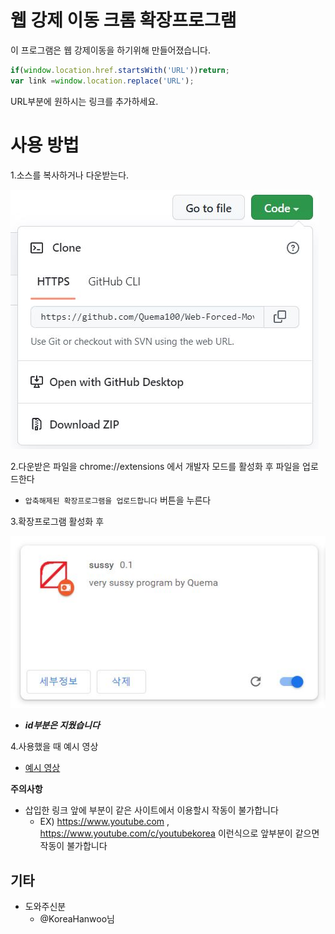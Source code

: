 # 웹 강제 이동 크롬 확장프로그램
이 프로그램은 웹 강제이동을 하기위해 만들어졌습니다.

```javascript
if(window.location.href.startsWith('URL'))return;
var link =window.location.replace('URL');
```

URL부분에 원하시는 링크를 추가하세요.


# **사용 방법**
1.소스를 복사하거나 다운받는다.

![code->Download zip](./이미지/1.JPG)

2.다운받은 파일을 chrome://extensions 에서 개발자 모드를 활성화 후 파일을 업로드한다

  - ``` 압축해제된 확장프로그램을 업로드합니다 ``` 버튼을 누른다

3.확장프로그램 활성화 후

![활성화](./이미지/2.JPG)

- ***id부분은 지웠습니다***

4.사용했을 때 예시 영상

- [예시 영상](https://www.youtube-nocookie.com/embed/jWVJ2bMylc4?controls=0)

**주의사항**

- 삽입한 링크 앞에 부분이 같은 사이트에서 이용할시 작동이 불가합니다
  - EX) https://www.youtube.com , https://www.youtube.com/c/youtubekorea 이런식으로 앞부분이 같으면 작동이 불가합니다


## 기타
- 도와주신분
  - @KoreaHanwoo님
